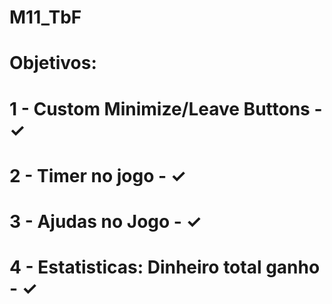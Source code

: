 # M11_TbF

# Objetivos:
# 	1 - Custom Minimize/Leave Buttons - ✓
# 	2 - Timer no jogo - ✓
# 	3 - Ajudas no Jogo - ✓
# 	4 - Estatisticas: Dinheiro total ganho - ✓